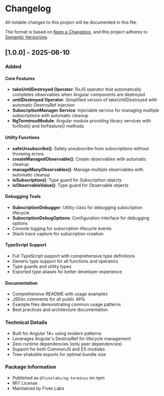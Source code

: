 # Changelog

All notable changes to this project will be documented in this file.

The format is based on [Keep a Changelog](https://keepachangelog.com/en/1.0.0/),
and this project adheres to [Semantic Versioning](https://semver.org/spec/v2.0.0.html).

## [1.0.0] - 2025-06-10

### Added

#### Core Features
- **takeUntilDestroyed Operator**: RxJS operator that automatically completes observables when Angular components are destroyed
- **untilDestroyed Operator**: Simplified version of takeUntilDestroyed with automatic DestroyRef injection
- **SubscriptionManager Service**: Injectable service for managing multiple subscriptions with automatic cleanup
- **NgTerminusModule**: Angular module providing library services with forRoot() and forFeature() methods

#### Utility Functions
- **safeUnsubscribe()**: Safely unsubscribe from subscriptions without throwing errors
- **createManagedObservable()**: Create observables with automatic cleanup
- **manageManyObservables()**: Manage multiple observables with automatic cleanup
- **isSubscription()**: Type guard for Subscription objects
- **isObservableValue()**: Type guard for Observable objects

#### Debugging Tools
- **SubscriptionDebugger**: Utility class for debugging subscription lifecycle
- **SubscriptionDebugOptions**: Configuration interface for debugging options
- Console logging for subscription lifecycle events
- Stack trace capture for subscription creation

#### TypeScript Support
- Full TypeScript support with comprehensive type definitions
- Generic type support for all functions and operators
- Type guards and utility types
- Exported type aliases for better developer experience

#### Documentation
- Comprehensive README with usage examples
- JSDoc comments for all public APIs
- Example files demonstrating common usage patterns
- Best practices and architecture documentation

### Technical Details
- Built for Angular 14+ using modern patterns
- Leverages Angular's DestroyRef for lifecycle management
- Zero runtime dependencies (only peer dependencies)
- Support for both CommonJS and ES modules
- Tree-shakable exports for optimal bundle size

### Package Information
- Published as `@fivexlabs/ng-terminus` on npm
- MIT License
- Maintained by Fivex Labs 